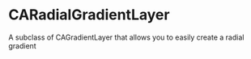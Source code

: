 CARadialGradientLayer
=====================

A subclass of CAGradientLayer that allows you to easily create a radial gradient
